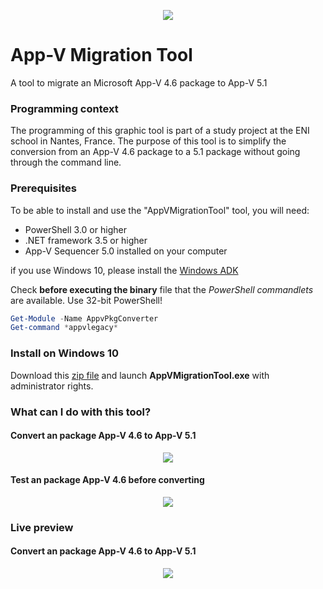 <p align="center">
  <img src="https://raw.githubusercontent.com/julienbriault/AppVMigrationTool/master/icones/github-icone.png"/></p>
 </p>

# App-V Migration Tool
A tool to migrate an Microsoft App-V 4.6 package to App-V 5.1

### Programming context
The programming of this graphic tool is part of a study project at the ENI school in Nantes, France.
The purpose of this tool is to simplify the conversion from an App-V 4.6 package to a 5.1 package without going through the command line.

### Prerequisites
To be able to install and use the "AppVMigrationTool" tool, you will need:
- PowerShell 3.0 or higher  
- .NET framework 3.5 or higher 
- App-V Sequencer 5.0 installed on your computer

if you use Windows 10, please install the [Windows ADK](https://docs.microsoft.com/en-us/windows-hardware/get-started/adk-install)

Check **before executing the binary** file that the *PowerShell commandlets* are available. Use 32-bit PowerShell!

```powershell
Get-Module -Name AppvPkgConverter
Get-command *appvlegacy*
```

### Install on Windows 10

Download this [zip file](https://github.com/julienbriault/AppVMigrationTool/releases/download/0.0.4/AppVMigrationTool.zip) and launch **AppVMigrationTool.exe** with administrator rights. 

### What can I do with this tool?
#### Convert an package App-V 4.6 to App-V 5.1
<p align="center">
  <img src="https://raw.githubusercontent.com/julienbriault/AppVMigrationTool/master/images/main-screenshot-appvmigration-tool.png"/></p>
 </p>
 
#### Test an package App-V 4.6 before converting
<p align="center">
  <img src="https://raw.githubusercontent.com/julienbriault/AppVMigrationTool/master/images/test-screenshot-appvmigration-tool.png"/></p>
 </p>

 ### Live preview
 #### Convert an package App-V 4.6 to App-V 5.1
 <p align="center">
  <img src="https://raw.githubusercontent.com/julienbriault/AppVMigrationTool/master/images/convertpackage.gif"/></p>
 </p>

 
